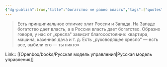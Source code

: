 ```yaml
---
{"dg-publish":true,"title":"богатство не равно власть","tags":["quotes"],"date":"2023-11-08T14:58:27+04:00","modified_at":"2024-01-24T10:17:45+03:00","aliases":"богатство не равно власть","dg-path":"/quotes/202311081458.md","permalink":"/quotes/202311081458/","dgPassFrontmatter":true}
---
```



> Есть принципиальное отличие элит России и Запада. На Западе богатство дает власть, а в России власть дает богатство. Образно говоря, у нас от „кресла" зависит благосостояние: квартира, машина, казенная дача и т. д. Есть „руководящее кресло" — есть все, выбили его — ты никто»

Link:: [[Openbox/books/Русская модель управления\|Русская модель управления]]
